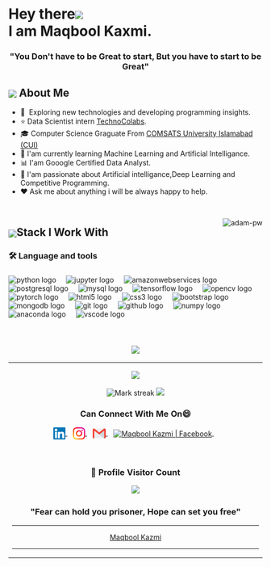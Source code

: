# Hey there<img src="https://github.com/sharur7/sharur7-profile-readme/blob/master/wave.gif" width="30px"><br>I am Maqbool Kaxmi.




<div align="center">

  ###  "You Don't have to be Great to start, But you have to start to be Great" 

</div>





## <img align="center"  height =50px src="https://user-images.githubusercontent.com/63050133/156777293-72a6e681-2582-4a9d-ad92-09d1181d47c7.gif"> About Me <a id = "about"></a>

- 🤔&nbsp; Exploring new technologies and developing programming insights.
- ⭐ Data Scientist intern <a href="https://technocolabs.com/"> TechnoColabs</a>. 
- 🎓 Computer Science Graguate From <a href="https://www.comsats.edu.pk">COMSATS University Islamabad (CUI)</a>
- 🧠&nbsp;I'am currently learning Machine Learning and Artificial Intelligance.
- 📊&nbsp;I'am Gooogle Certified Data Analyst.
- 🌟&nbsp;I'am passionate about Artificial intelligance,Deep Learning and Competitive Programming.
- ❤️‍&nbsp;Ask me about anything i will be always happy to help. 
<br>



<p><img align="right" src="https://github.com/Adam-pw/Adam-pw/blob/main/animation_500_kxa883sd.gif" alt="adam-pw" /></p>



## <img align="center"  height =50px src="images/skills.gif">Stack I Work With

<h3 align="left">🛠 Language and tools</h3>

###

<div align="left">
  <img src="https://cdn.jsdelivr.net/gh/devicons/devicon/icons/python/python-original.svg" height="40" alt="python logo"  />
  <img width="12" />
  <img src="https://cdn.jsdelivr.net/gh/devicons/devicon/icons/jupyter/jupyter-original-wordmark.svg" height="40" alt="jupyter logo"  />
  <img width="12" />
  <img src="https://cdn.jsdelivr.net/gh/devicons/devicon/icons/amazonwebservices/amazonwebservices-plain-wordmark.svg" height="40" alt="amazonwebservices logo"  />
  <img width="12" />
  <img src="https://cdn.jsdelivr.net/gh/devicons/devicon/icons/postgresql/postgresql-plain-wordmark.svg" height="40" alt="postgresql logo"  />
  <img width="12" />
  <img src="https://cdn.jsdelivr.net/gh/devicons/devicon/icons/mysql/mysql-original-wordmark.svg" height="40" alt="mysql logo"  />
  <img width="12" />
  <img src="https://cdn.jsdelivr.net/gh/devicons/devicon/icons/tensorflow/tensorflow-original.svg" height="40" alt="tensorflow logo"  />
  <img width="12" />
  <img src="https://cdn.jsdelivr.net/gh/devicons/devicon/icons/opencv/opencv-original.svg" height="40" alt="opencv logo"  />
  <img width="12" />
  <img src="https://cdn.jsdelivr.net/gh/devicons/devicon/icons/pytorch/pytorch-original.svg" height="40" alt="pytorch logo"  />
  <img width="12" />
  <img src="https://cdn.jsdelivr.net/gh/devicons/devicon/icons/html5/html5-original.svg" height="40" alt="html5 logo"  />
  <img width="12" />
  <img src="https://cdn.jsdelivr.net/gh/devicons/devicon/icons/css3/css3-original.svg" height="40" alt="css3 logo"  />
  <img width="12" />
  <img src="https://cdn.jsdelivr.net/gh/devicons/devicon/icons/bootstrap/bootstrap-original.svg" height="40" alt="bootstrap logo"  />
  <img width="12" />
  <img src="https://cdn.jsdelivr.net/gh/devicons/devicon/icons/mongodb/mongodb-original.svg" height="40" alt="mongodb logo"  />
  <img width="12" />
  <img src="https://cdn.jsdelivr.net/gh/devicons/devicon/icons/git/git-original.svg" height="40" alt="git logo"  />
  <img width="12" />
  <img src="https://cdn.jsdelivr.net/gh/devicons/devicon/icons/github/github-original.svg" height="40" alt="github logo"  />
  <img width="12" />
  <img src="https://cdn.jsdelivr.net/gh/devicons/devicon/icons/numpy/numpy-original.svg" height="40" alt="numpy logo"  />
  <img width="12" />
  <img src="https://cdn.jsdelivr.net/gh/devicons/devicon/icons/anaconda/anaconda-original.svg" height="40" alt="anaconda logo"  />
  <img width="12" />
  <img src="https://cdn.jsdelivr.net/gh/devicons/devicon/icons/vscode/vscode-original.svg" height="40" alt="vscode logo"  />
</div>

###

<br>








<p  align="center">
<img src="https://user-images.githubusercontent.com/73097560/115834477-dbab4500-a447-11eb-908a-139a6edaec5c.gif"> 
                  
  <br>

  
  
  
<table border="0" align="center">
<tr border="0">
<td width="50%" align="center">
 
  <p align= "center">
  <img height= "200" src="https://github-readme-stats.vercel.app/api?username=maqboolkazmii&theme=react&show_icons=true&include_all_commits=true" />
</p>
  <img  title="🔥 Get streak stats for your profile at git.io/streak-stats" alt="Mark streak" src="https://github-readme-streak-stats.herokuapp.com/?user=maqboolkazmii&theme=dark&hide_border=true" />










<img src="https://user-images.githubusercontent.com/73097560/115834477-dbab4500-a447-11eb-908a-139a6edaec5c.gif">
</p>  
                                                                                    







 


  <div align="center">
  <h3><b>Can Connect With Me On😄 </b></h3>
  </div>
<p align="center">
<a href="https://www.linkedin.com/in/maqboolkazmi">
  <img align="center" alt="Maqbool Kazmi | Linkedin" width="24px" src="https://github.com/SatYu26/SatYu26/blob/master/Assets/Linkedin.svg" />
</a> &nbsp;&nbsp;
<a href="https://www.instagram.com/maqboolkaxmi">
  <img align="center" alt="Maqbool Kazmi | Instagram" width="24px" src="https://github.com/SatYu26/SatYu26/blob/master/Assets/Instagram.svg" />
</a> &nbsp;&nbsp;
<a href="mailto:sm.kaxmi@gmail.com" >
  <img align="center" alt="Maqbool Kazmi | Gmail" width="26px" src="https://github.com/SatYu26/SatYu26/blob/master/Assets/Gmail.svg" />
</a> &nbsp;&nbsp;
<a href="https://www.facebook.com/maqboolkazmii">
    <img align="center" alt="Maqbool Kazmi | Facebook" width="24px" src="https://upload.wikimedia.org/wikipedia/en/thumb/0/04/Facebook_f_logo_%282021%29.svg/100px-Facebook_f_logo_%282021%29.svg.png" />
</a> &nbsp;&nbsp;
<p>
  
<br>
  
<div align=center>
  <h3><b>📍 Profile Visitor Count</b></h3>
</div>
    
<!-- retro visitor counter -->  
<p align="center" > 
<!--     <p align="left"> <img src="https://komarev.com/ghpvc/?username=maqboolkazmii" alt="maqboolkazmii" /> </p>  -->
  <img src="https://profile-counter.glitch.me/maqboolkazmii/count.svg" />  
</p>
   
  
  
  
  
<div align="center">

  ### "Fear can hold you prisoner, Hope can set you free" 

</div>
  
  
  





------

[Maqbool Kazmi](https://github.com/maqboolkazmii)




------


